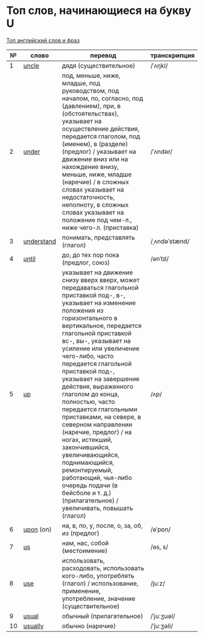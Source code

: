 # Топ слов, начинающиеся на букву U

[Топ английский слов и фраз](../README.md)

| №   | слово                                                                                | перевод                                                                                                                                                                                                                                                                                                                                                                                                                                                                                                                                                                                                                                                                           | транскрипция  |
| --- | ------------------------------------------------------------------------------------ | --------------------------------------------------------------------------------------------------------------------------------------------------------------------------------------------------------------------------------------------------------------------------------------------------------------------------------------------------------------------------------------------------------------------------------------------------------------------------------------------------------------------------------------------------------------------------------------------------------------------------------------------------------------------------------- | ------------- |
| 1   | [uncle](https://dictionary.cambridge.org/dictionary/english-russian/uncle)           | дядя (существительное)                                                                                                                                                                                                                                                                                                                                                                                                                                                                                                                                                                                                                                                            | /ˈʌŋkl/       |
| 2   | [under](https://dictionary.cambridge.org/dictionary/english-russian/under)           | под, меньше, ниже, младше, под руководством, под началом, по, согласно, под (давлением), при, в (обстоятельствах), указывает на осуществление действия, передается глаголом, под (именем), в (разделе) (предлог) / указывает на движение вниз или на нахождение внизу, меньше, ниже, младше (наречие) / в сложных словах указывает на недостаточность, неполноту, в сложных словах указывает на положение под чем-л., ниже чего-л. (приставка)                                                                                                                                                                                                                                    | /ˈʌndər/      |
| 3   | [understand](https://dictionary.cambridge.org/dictionary/english-russian/understand) | понимать, представлять (глагол)                                                                                                                                                                                                                                                                                                                                                                                                                                                                                                                                                                                                                                                   | /ˌʌndəˈstænd/ |
| 4   | [until](https://dictionary.cambridge.org/dictionary/english-russian/until)           | до, до тех пор пока (предлог, союз)                                                                                                                                                                                                                                                                                                                                                                                                                                                                                                                                                                                                                                               | /ənˈtɪl/      |
| 5   | [up](https://dictionary.cambridge.org/dictionary/english-russian/up)                 | указывает на движение снизу вверх вверх, может передаваться глагольной приставкой под-, в-, указывает на изменение положения из горизонтального в вертикальное, передается глагольной приставкой вс-, вы-, указывает на усиление или увеличение чего-либо, часто передается глагольной приставкой под-, указывает на завершение действия, выраженного глаголом до конца, полностью, часто передается глагольными приставками, на севере, в северном направлении (наречие, предлог) / на ногах, истекший, закончившийся, увеличивающийся, поднимающийся, ремонтируемый, работающий, чья-либо очередь подачи (в бейсболе и т. д.) (прилагательное) / увеличивать, повышать (глагол) | /ʌp/          |
| 6   | [upon](https://dictionary.cambridge.org/dictionary/english-russian/upon) (on)        | на, в, по, у, после, о, за, об, из (предлог)                                                                                                                                                                                                                                                                                                                                                                                                                                                                                                                                                                                                                                      | /əˈpɒn/       |
| 7   | [us](https://dictionary.cambridge.org/dictionary/english-russian/us)                 | нам, нас, собой (местоимение)                                                                                                                                                                                                                                                                                                                                                                                                                                                                                                                                                                                                                                                     | /əs, s/       |
| 8   | [use](https://dictionary.cambridge.org/dictionary/english-russian/use)               | использовать, расходовать, использовать кого-либо, употреблять (глагол) / использование, применение, употребление, значение (существительное)                                                                                                                                                                                                                                                                                                                                                                                                                                                                                                                                     | /juːz/        |
| 9   | [usual](https://dictionary.cambridge.org/dictionary/english-russian/usual)           | обычный (прилагательное)                                                                                                                                                                                                                                                                                                                                                                                                                                                                                                                                                                                                                                                          | /ˈjuːʒuəl/    |
| 10  | [usually](https://dictionary.cambridge.org/dictionary/english-russian/usually)       | обычно (наречие)                                                                                                                                                                                                                                                                                                                                                                                                                                                                                                                                                                                                                                                                  | /ˈjuːʒəli/    |
